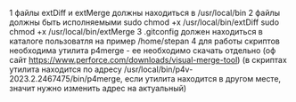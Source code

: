 1 файлы extDiff и extMerge должны находиться в /usr/local/bin
2 файлы должны быть исполняемыми
    sudo chmod +x /usr/local/bin/extDiff
    sudo chmod +x /usr/local/bin/extMerge
3 .gitconfig должен находиться в каталоге пользоватля на пример /home/stepan
4 для работы скриптов необходима утилита p4merge - ее необходимо скачать отдельно (оф сайт https://www.perforce.com/downloads/visual-merge-tool)
(в скриптах утилита находится по адресу /usr/local/bin/p4v-2023.2.2467475/bin/p4merge, если утилита находится в другом месте, 
значит нужно изменить адрес на актуальный)

